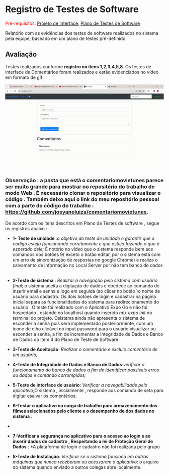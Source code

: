 # Registro de Testes de Software

<span style="color:red">Pré-requisitos: <a href="3-Projeto de Interface.md"> Projeto de Interface</a></span>, <a href="8-Plano de Testes de Software.md"> Plano de Testes de Software</a>

Relatório com as evidências dos testes de software realizados no sistema pela equipe, baseado em um plano de testes pré-definido.

## Avaliação

Testes realizados conforme **registro no itens 1,2,3,4,5,8**. Os testes de interface de Comentários foram realizados e estão evidenciados no vídeo em formato de gif:

![docs/img/b948c914-8fc0-448e-8b40-aa53cb355b1c.gif](https://github.com/ICEI-PUC-Minas-PMV-ADS/pmv-ads-2023-2-e4-proj-infra-t6-movietunes/blob/main/docs/img/b948c914-8fc0-448e-8b40-aa53cb355b1c.gif)

### Observação : a pasta que está o comentariomovietunes parece ser muito grande para mostrar no repositório do trabalho de modo Web . É necessário clonar o repositório para visualizar o código . Também deixo aqui o link do meu repositório pessoal com a parte do código do trabalho : https://github.com/josyaneluiza/comentariomovietunes. 

De acordo com os ítens descritos em Plano de Testes de software , segue os registros abaixo : 

- **1- Teste de unidade** :*o objetivo do teste de unidade é garantir que o código esteja funcionando corretamente e que esteja fazendo o que é esperado dele;* É notório no vídeo que o sistema responde bem aos comandos dos botões 9( exceto  o botão editar, por o sistema está com um erro de sincronização de respostas no google Chrome) e  realiza o salvamento de informação no Local Server por não tem banco de dados . 

- **2-Teste de sistema** : *Realizar a navegação pelo sistema com usuário final;* o sistema aceita a digitação de dados e obedece ao comando de inserir email e senha e logo em seguida (ao clicar no botão )o nome de usuário para cadastro. Os dois botões de login e cadastrar na página inicial separa as funcionalidades do sistema para redirecionamento do usuário . O teste  foi realizado com o  Aplicativo Expo Go e não foi hospedado , estando no localhost quando inserido *npx expo init* no terminal do projeto. Osistema ainda não apresenta o sistema de esconder a senha pois será implementado posteriormente, com um ícone  de olho clicável no input password para o usuário visualizar ou esconder a senha, a fim de incrementar a Integridade de Dados e Banco de Dados do item 4 do Plano de Teste de Software.

- **3-Teste de Aceitação**: *Realizar o comentário e excluio comentário de um usuário;*
- **4-Teste de Integridade de Dados e Banco de Dados**:*verificar o funcionamento do banco de dados a fim de identificar possíveis erros ou dados e comando corrompidos;*
- **5-Teste de interface de usuário**: *Verificar a navegabilidade pelo aplicativo*;O sistema , inicialmente , responde aos comando de seta para digitar  esalvar os comentários. 
- **6-Testar o aplicativo na carga de trabalho para armazenamento dos filmes  selecionados pelo cliente e o desempenho de dos dados no sistema** :
- 
- **7-Verificar a segurança no aplicativo para o acesso ao login e ao inserir dados de cadastro , Respeitando a lei de Proteção Geral de Dados** : *A plataforma de login e cadastro não foi realizada pelo grupo 
- **8-Teste de Instalação**: *Verificar se o sistema funciona em outras máquinas que nunca receberam ou acessaram o aplicativo;* o arquivo do sistema quando enviado a outros colegas abre  localmente.
